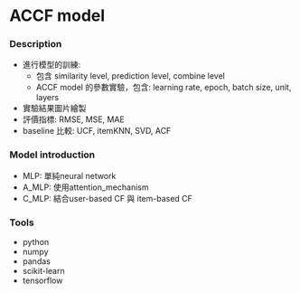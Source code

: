 # ACCF model

### Description 

* 進行模型的訓練:
  * 包含 similarity level, prediction level, combine level
  * ACCF model 的參數實驗，包含: learning rate, epoch, batch size, unit, layers
* 實驗結果圖片繪製
* 評價指標: RMSE, MSE, MAE
* baseline 比較: UCF, itemKNN, SVD, ACF


### Model introduction

- MLP: 單純neural network
- A_MLP: 使用attention_mechanism
- C_MLP: 結合user-based CF 與 item-based CF


### Tools 

* python
* numpy
* pandas
* scikit-learn
* tensorflow
